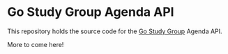 # Go Study Group Agenda API

This repository holds the source code for the 
[Go Study Group](https://gophersource.com/study-group/) Agenda API.

More to come here!
